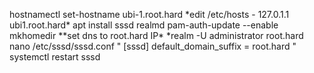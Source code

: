 hostnamectl set-hostname ubi-1.root.hard
\*edit /etc/hosts - 127.0.1.1 ubi1.root.hard\*
apt install sssd realmd
pam-auth-update --enable mkhomedir
*\*set dns to root.hard IP\*
*realm -U administrator root.hard
nano /etc/sssd/sssd.conf
"
\[sssd\]
default\_domain\_suffix = root.hard
"
systemctl restart sssd